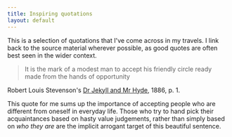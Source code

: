 ```yaml
---
title: Inspiring quotations
layout: default
---
```


This is a selection of quotations that I've come across in my travels.
I link back to the source material wherever possible, as good quotes are often
best seen in the wider context. 

> It is the mark of a modest man to accept his friendly circle ready made from the 
> hands of opportunity

Robert Louis Stevenson's [Dr Jekyll and Mr Hyde](http://www.gutenberg.org/ebooks/42), 1886, p. 1.

This quote for me sums up the importance of accepting people who are different from oneself in 
everyday life. Those who try to hand pick their acquaintances based on hasty value judgements, 
rather than simply based on *who they are* are the implicit arrogant target of this beautiful sentence.
